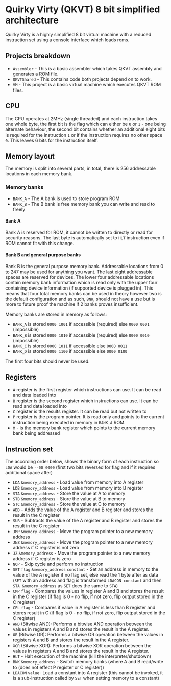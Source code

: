 # Quirky Virty (QKVT) 8 bit simplified architecture
Quirky Virty is a highly simplified 8 bit virtual machine with a reduced instruction set using a console interface which loads roms.

## Projects breakdown
- `Assembler` - This is a basic assembler which takes QKVT assembly and generates a ROM file.
- `QKVTShared` - This contains code both projects depend on to work.
- `VM` - This project is a basic virtual machine which executes QKVT ROM files.

## CPU
The CPU operates at 2MHz (single threaded) and each instruction takes one whole byte, the first bit is the flag which can either be `0` or `1` - one being alternate behaviour, the second bit contains whether an additional eight bits is required for the instruction `1` or if the instruction requires no other space `0`. This leaves 6 bits for the instruction itself.

## Memory layout
The memory is split into several parts, in total, there is 256 addressable locations in each memory bank.

### Memory banks
- `BANK_A` - The A bank is used to store program ROM
- `BANK_B` - The B bank is free memory bank you can write and read to freely

#### Bank A
Bank A is reserved for ROM, it cannot be written to directly or read for security reasons. The last byte is automatically set to `HLT` instruction even if ROM cannot fit with this change.

#### Bank B and general purpose banks
Bank B is the general purpose memory bank. Addressable locations from 0 to 247 may be used for anything you want. The last eight addressable spaces are reserved for devices. The lower four addressable locations contain memory bank information which is read only with the upper four containing device information (if supported device is plugged in).
This means that four total memory banks can be used in theory however two is the default configuration and as such, `BNK`, should not have a use but is more to future proof the machine if 2 banks proves insufficient.

Memory banks are stored in memory as follows:
- `BANK_A` is stored `0000 1001` if accessible (required) else `0000 0001` (impossible)
- `BANK_B` is stored `0000 1010` if accessible (required) else `0000 0010` (impossible)
- `BANK_C` is stored `0000 1011` if accessible else `0000 0011`
- `BANK_D` is stored `0000 1100` if accessible else `0000 0100`

The first four bits should never be used.


## Registers
- `A` register is the first register which instructions can use. It can be read and data loaded into
- `B` register is the second register which instructions can use. It can be read and data loaded into
- `C` register is the results register. It can be read but not written to
- `P` register is the program pointer. It is read only and points to the current instruction being executed in memory in `BANK_A` ROM.
- `M` - is the memory bank register which points to the current memory bank being addressed

## Instruction set
The according order below, shows the binary form of each instruction so `LDA` would be `--00 0000` (first two bits reversed for flag and if it requires additional space after)
- `LDA` `&memory_address` - Load value from memory into A register
- `LDB` `&memory_address` - Load value from memory into B register
- `STA` `&memory_address` - Store the value at A to memory
- `STB` `&memory_address` - Store the value at B to memory
- `STC` `&memory_address` - Store the value at C to memory
- `ADD` - Adds the value of the A register and B register and stores the result in the C register
- `SUB` - Subtracts the value of the A register and B register and stores the result in the C register
- `JMP` `&memory_address` - Move the program pointer to a new memory address
- `JNZ` `&memory_address` - Move the program pointer to a new memory address if C register is not zero
- `JZ` `&memory_address` - Move the program pointer to a new memory address if C register is zero
- `NOP` - Skip cycle and perform no instruction
- `SET` `flag` `&memory_address` `constant` - Set an address in memory to the value of the A register if no flag set, else read the 1 byte after as data (`SET` with an address and flag is transformed `LDACON constant` and then `STA &memory_address` as `SET` does the same to `STA`)
- `CMP` `flag` - Compares the values in register A and B and stores the result in the C register (if flag is 0 - no flip, if not zero, flip output stored in the C register)
- `CPL` `flag` - Compares if value in A register is less than B register and stores result in C (if flag is 0 - no flip, if not zero, flip output stored in the C register)
- `AND` (Bitwise AND): Performs a bitwise AND operation between the values in registers A and B and stores the result in the A register.
- `OR` (Bitwise OR): Performs a bitwise OR operation between the values in registers A and B and stores the result in the A register.
- `XOR` (Bitwise XOR): Performs a bitwise XOR operation between the values in registers A and B and stores the result in the A register.
- `HLT` - Halt execution of the machine (kill the interpreter/shutdown)
- `BNK` `&memory_address` - Switch memory banks (where A and B read/write to (does not effect P register or C register))
- `LDACON` `value`- Load a constant into A register (this cannot be invoked, it is a sub-instruction called by `SET` when setting memory to a constant)